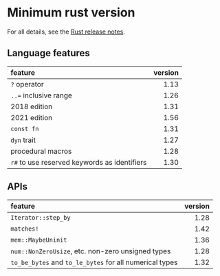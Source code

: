 # Minimum rust version

For all details, see the [Rust release notes](https://github.com/rust-lang/rust/blob/master/RELEASES.md).

## Language features

| feature | version |
|:------ | -----: |
| `?` operator | 1.13 |
| `..=` inclusive range | 1.26 |
| 2018 edition | 1.31 |
| 2021 edition | 1.56 |
| `const fn` | 1.31 |
| `dyn` trait | 1.27 |
| procedural macros | 1.28 |
| `r#` to use reserved keywords as identifiers| 1.30 |



## APIs
| feature | version |
|:------ | -----: |
| `Iterator::step_by` | 1.28 |
| `matches!` | 1.42 |
| `mem::MaybeUninit` | 1.36 |
| `num::NonZeroUsize`, etc. non-zero unsigned types | 1.28 |
| `to_be_bytes` and `to_le_bytes` for all numerical types | 1.32 |
